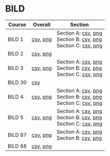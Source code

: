 # BILD

| Course | Overall | Section |
| ------ | ------- | ------- |
| BILD 1 | [csv](https://github.com/UCSD-Historical-Enrollment-Data/2025Spring/blob/main/overall/BILD%201.csv), [png](https://raw.githubusercontent.com/UCSD-Historical-Enrollment-Data/2025Spring/main/plot_overall/BILD%201.png) | Section A: [csv](https://github.com/UCSD-Historical-Enrollment-Data/2025Spring/blob/main/section/BILD%201_A.csv), [png](https://raw.githubusercontent.com/UCSD-Historical-Enrollment-Data/2025Spring/main/plot_section/BILD%201_A.png)<br>Section B: [csv](https://github.com/UCSD-Historical-Enrollment-Data/2025Spring/blob/main/section/BILD%201_B.csv), [png](https://raw.githubusercontent.com/UCSD-Historical-Enrollment-Data/2025Spring/main/plot_section/BILD%201_B.png)<br>Section C: [csv](https://github.com/UCSD-Historical-Enrollment-Data/2025Spring/blob/main/section/BILD%201_C.csv), [png](https://raw.githubusercontent.com/UCSD-Historical-Enrollment-Data/2025Spring/main/plot_section/BILD%201_C.png) |
| BILD 2 | [csv](https://github.com/UCSD-Historical-Enrollment-Data/2025Spring/blob/main/overall/BILD%202.csv), [png](https://raw.githubusercontent.com/UCSD-Historical-Enrollment-Data/2025Spring/main/plot_overall/BILD%202.png) |  |
| BILD 3 | [csv](https://github.com/UCSD-Historical-Enrollment-Data/2025Spring/blob/main/overall/BILD%203.csv), [png](https://raw.githubusercontent.com/UCSD-Historical-Enrollment-Data/2025Spring/main/plot_overall/BILD%203.png) | Section A: [csv](https://github.com/UCSD-Historical-Enrollment-Data/2025Spring/blob/main/section/BILD%203_A.csv), [png](https://raw.githubusercontent.com/UCSD-Historical-Enrollment-Data/2025Spring/main/plot_section/BILD%203_A.png)<br>Section B: [csv](https://github.com/UCSD-Historical-Enrollment-Data/2025Spring/blob/main/section/BILD%203_B.csv), [png](https://raw.githubusercontent.com/UCSD-Historical-Enrollment-Data/2025Spring/main/plot_section/BILD%203_B.png)<br>Section C: [csv](https://github.com/UCSD-Historical-Enrollment-Data/2025Spring/blob/main/section/BILD%203_C.csv), [png](https://raw.githubusercontent.com/UCSD-Historical-Enrollment-Data/2025Spring/main/plot_section/BILD%203_C.png) |
| BILD 30 | [csv](https://github.com/UCSD-Historical-Enrollment-Data/2025Spring/blob/main/overall/BILD%2030.csv) |  |
| BILD 4 | [csv](https://github.com/UCSD-Historical-Enrollment-Data/2025Spring/blob/main/overall/BILD%204.csv), [png](https://raw.githubusercontent.com/UCSD-Historical-Enrollment-Data/2025Spring/main/plot_overall/BILD%204.png) | Section A: [csv](https://github.com/UCSD-Historical-Enrollment-Data/2025Spring/blob/main/section/BILD%204_A.csv), [png](https://raw.githubusercontent.com/UCSD-Historical-Enrollment-Data/2025Spring/main/plot_section/BILD%204_A.png)<br>Section B: [csv](https://github.com/UCSD-Historical-Enrollment-Data/2025Spring/blob/main/section/BILD%204_B.csv), [png](https://raw.githubusercontent.com/UCSD-Historical-Enrollment-Data/2025Spring/main/plot_section/BILD%204_B.png)<br>Section C: [csv](https://github.com/UCSD-Historical-Enrollment-Data/2025Spring/blob/main/section/BILD%204_C.csv), [png](https://raw.githubusercontent.com/UCSD-Historical-Enrollment-Data/2025Spring/main/plot_section/BILD%204_C.png) |
| BILD 5 | [csv](https://github.com/UCSD-Historical-Enrollment-Data/2025Spring/blob/main/overall/BILD%205.csv), [png](https://raw.githubusercontent.com/UCSD-Historical-Enrollment-Data/2025Spring/main/plot_overall/BILD%205.png) | Section A: [csv](https://github.com/UCSD-Historical-Enrollment-Data/2025Spring/blob/main/section/BILD%205_A.csv), [png](https://raw.githubusercontent.com/UCSD-Historical-Enrollment-Data/2025Spring/main/plot_section/BILD%205_A.png)<br>Section B: [csv](https://github.com/UCSD-Historical-Enrollment-Data/2025Spring/blob/main/section/BILD%205_B.csv), [png](https://raw.githubusercontent.com/UCSD-Historical-Enrollment-Data/2025Spring/main/plot_section/BILD%205_B.png)<br>Section C: [csv](https://github.com/UCSD-Historical-Enrollment-Data/2025Spring/blob/main/section/BILD%205_C.csv), [png](https://raw.githubusercontent.com/UCSD-Historical-Enrollment-Data/2025Spring/main/plot_section/BILD%205_C.png) |
| BILD 87 | [csv](https://github.com/UCSD-Historical-Enrollment-Data/2025Spring/blob/main/overall/BILD%2087.csv), [png](https://raw.githubusercontent.com/UCSD-Historical-Enrollment-Data/2025Spring/main/plot_overall/BILD%2087.png) | Section A: [csv](https://github.com/UCSD-Historical-Enrollment-Data/2025Spring/blob/main/section/BILD%2087_A.csv), [png](https://raw.githubusercontent.com/UCSD-Historical-Enrollment-Data/2025Spring/main/plot_section/BILD%2087_A.png)<br>Section B: [csv](https://github.com/UCSD-Historical-Enrollment-Data/2025Spring/blob/main/section/BILD%2087_B.csv), [png](https://raw.githubusercontent.com/UCSD-Historical-Enrollment-Data/2025Spring/main/plot_section/BILD%2087_B.png) |
| BILD 88 | [csv](https://github.com/UCSD-Historical-Enrollment-Data/2025Spring/blob/main/overall/BILD%2088.csv), [png](https://raw.githubusercontent.com/UCSD-Historical-Enrollment-Data/2025Spring/main/plot_overall/BILD%2088.png) |  |
